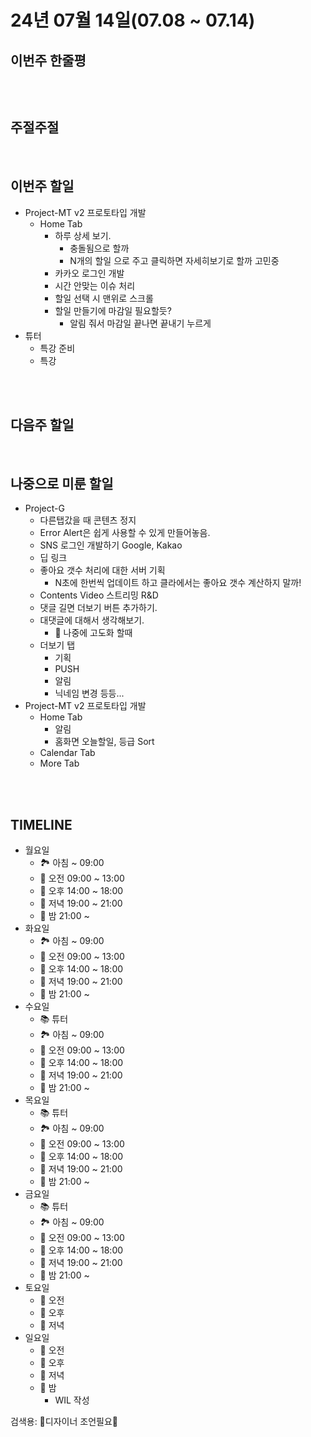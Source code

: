 # 24년 07월 14일(07.08 ~ 07.14)

## **이번주 한줄평**
```

```

<br/>

## 주절주절

<br/>

## 이번주 할일
- Project-MT v2 프로토타입 개발
    - Home Tab
        - 하루 상세 보기.
            - 충돌됨으로 할까
            - N개의 할일 으로 주고 클릭하면 자세히보기로 할까 고민중
        - 카카오 로그인 개발
        - 시간 안맞는 이슈 처리
        - 할일 선택 시 맨위로 스크롤
        - 할일 만들기에 마감일 필요할듯?
            - 알림 줘서 마감일 끝나면 끝내기 누르게
- 튜터 
    - 특강 준비
    - 특강
<br/>



<br/>

## 다음주 할일

<br/>

## 나중으로 미룬 할일
- Project-G
    - 다른탭갔을 때 콘텐츠 정지
    - Error Alert은 쉽게 사용할 수 있게 만들어놓음.
    - SNS 로그인 개발하기 Google, Kakao
    - 딥 링크 
    - 좋아요 갯수 처리에 대한 서버 기획
        - N초에 한번씩 업데이트 하고 클라에서는 좋아요 갯수 계산하지 말까!
    - Contents Video 스트리밍 R&D
    - 댓글 길면 더보기 버튼 추가하기.
    - 대댓글에 대해서 생각해보기.
        - 🫠 나중에 고도화 할때
    - 더보기 탭
        - 기획
        - PUSH
        - 알림
        - 닉네임 변경 등등...
- Project-MT v2 프로토타입 개발
    - Home Tab
        - 알림
        - 홈화면 오늘할일, 등급 Sort
    - Calendar Tab
    - More Tab


<br/>
<br/>


## TIMELINE
- 월요일
    - 🏞️ 아침 ~ 09:00
    - 🌅 오전 09:00 ~ 13:00 
    - 🌄 오후 14:00 ~ 18:00
    - 🌇 저녁 19:00 ~ 21:00
    - 🌙 밤  21:00 ~ 
- 화요일
    - 🏞️ 아침 ~ 09:00
    - 🌅 오전 09:00 ~ 13:00 
    - 🌄 오후 14:00 ~ 18:00
    - 🌇 저녁 19:00 ~ 21:00
    - 🌙 밤  21:00 ~ 
- 수요일
    - 📚 튜터
    - 🏞️ 아침 ~ 09:00
    - 🌅 오전 09:00 ~ 13:00 
    - 🌄 오후 14:00 ~ 18:00
    - 🌇 저녁 19:00 ~ 21:00
    - 🌙 밤  21:00 ~ 
- 목요일
    - 📚 튜터
    - 🏞️ 아침 ~ 09:00
    - 🌅 오전 09:00 ~ 13:00 
    - 🌄 오후 14:00 ~ 18:00
    - 🌇 저녁 19:00 ~ 21:00
    - 🌙 밤  21:00 ~ 
- 금요일
    - 📚 튜터
    - 🏞️ 아침 ~ 09:00
    - 🌅 오전 09:00 ~ 13:00 
    - 🌄 오후 14:00 ~ 18:00
    - 🌇 저녁 19:00 ~ 21:00
    - 🌙 밤  21:00 ~ 
- 토요일
    - 🌅 오전 
    - 🌄 오후 
    - 🌇 저녁 
- 일요일
    - 🌅 오전 
    - 🌄 오후 
    - 🌇 저녁 
    - 🌙 밤 
        - WIL 작성



검색용:
🎨디자이너 조언필요🎨